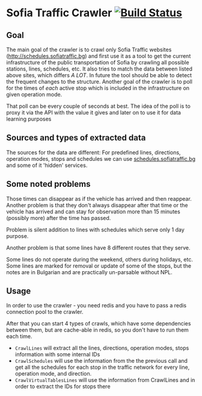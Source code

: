 # Sofia Traffic Crawler [![Build Status](https://travis-ci.org/BlackOutBG/SofiaTraffic-Crawler.svg?branch=master)](https://travis-ci.org/BlackOutBG/SofiaTraffic-Crawler)

## Goal

The main goal of the crawler is to crawl only Sofia Traffic websites (http://schedules.sofiatraffic.bg) and first use it as a tool to get the current infrastructure of the public transportation of Sofia by crawling all possible stations, lines, schedules, etc.
It also tries to match the data between listed above sites, which differs *A LOT*.
In future the tool should be able to detect the frequent changes to the structure.
Another goal of the crawler is to poll for the times of *each* active stop which is included in the infrastructure on given operation mode.

That poll can be every couple of seconds at best. The idea of the poll is to proxy it via the API with the value it gives and later on to use it for data learning purposes

## Sources and types of extracted data
The sources for the data are different:
For predefined lines, directions, operation modes, stops and schedules we can use [schedules.sofiatraffic.bg](http://schedules.sofiatraffic.bg/) and some of it 'hidden' services.

## Some noted problems
Those times can disappear as if the vehicle has arrived and then reappear.
Another problem is that they don't always disappear after that time or the vehicle has arrived
and can stay for observation more than 15 minutes (possibly more) after the time has passed.

Problem is silent addition to lines with schedules which serve only 1 day purpose.

Another problem is that some lines have 8 different routes that they serve.

Some lines do not operate during the weekend, others during holidays, etc.
Some lines are marked for removal or update of some of the stops, but the notes are
in Bulgarian and are practically un-parsable without NPL.

## Usage
In order to use the crawler - you need redis and you have to pass a redis connection pool to the crawler.

After that you can start 4 types of crawls, which have some dependencies between them, but are cache-able
in redis, so you don't have to run them each time.

* `CrawlLines` will extract all the lines, directions, operation modes, stops information with some internal IDs
* `CrawlSchedules` will use the information from the the previous call and get all the schedules for
each stop in the traffic network for every line, operation mode, and direction.
* `CrawlVirtualTablesLines` will use the information from CrawlLines and in order to extract the IDs for stops there
